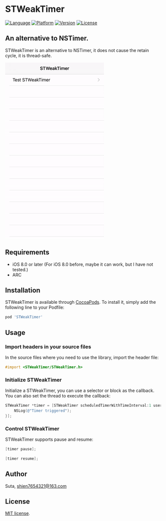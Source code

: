 # STWeakTimer

[![Language](https://img.shields.io/badge/language-ObjC-limegreen.svg?style=flat)](http://cocoapods.org/pods/STWeakTimer)
[![Platform](https://img.shields.io/cocoapods/p/STWeakTimer.svg?style=flat)](http://cocoapods.org/pods/STWeakTimer)
[![Version](https://img.shields.io/cocoapods/v/STWeakTimer.svg?style=flat)](http://cocoapods.org/pods/STWeakTimer)
[![License](https://img.shields.io/cocoapods/l/STWeakTimer.svg?style=flat)](http://cocoapods.org/pods/STWeakTimer)

## An alternative to NSTimer.
STWeakTimer is an alternative to NSTimer, it does not cause the retain cycle, it is thread-safe.

![STWeakTimerPreview01](https://github.com/shien7654321/STWeakTimer/raw/master/Preview/STWeakTimerPreview01.gif)

## Requirements

- iOS 8.0 or later (For iOS 8.0 before, maybe it can work, but I have not tested.)
- ARC

## Installation

STWeakTimer is available through [CocoaPods](http://cocoapods.org). To install
it, simply add the following line to your Podfile:

```ruby
pod 'STWeakTimer'
```

## Usage

### Import headers in your source files

In the source files where you need to use the library, import the header file:

```objective-c
#import <STWeakTimer/STWeakTimer.h>
```

### Initialize STWeakTimer

Initialize a STWeakTimer, you can use a selector or block as the callback. You can also set the thread to execute the callback:

```objective-c
STWeakTimer *timer = [STWeakTimer scheduledTimerWithTimeInterval:1 userInfo:nil repeats:YES dispatchQueue:dispatch_get_main_queue() handler:^(STWeakTimer * _Nullable timer) {
    NSLog(@"Timer triggered");
}];
```

### Control STWeakTimer

STWeakTimer supports pause and resume:

```objective-c
[timer pause];
```

```objective-c
[timer resume];
```

## Author

Suta, shien7654321@163.com


## License

[MIT]: https://opensource.org/licenses/MIT
[MIT license][MIT].
